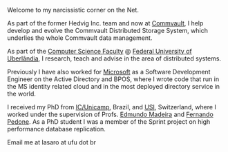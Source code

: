 Welcome to my narcissistic corner on the Net.

As part of the former Hedvig Inc. team and now at [Commvault](https://www.commvault.com/), I help develop and evolve the Commvault Distributed Storage System, which underlies the whole Commvault data management. 

As part of the [Computer Science Faculty](www.facom.ufu.br) @ [Federal University of Uberlândia](www.ufu.br), I research, teach and advise in the area of distributed systems. 

Previously I have also worked for [Microsoft](www.microsoft.com) as a Software Development Engineer on the Active Directory and BPOS, where I wrote code that run in the MS identity related cloud and in the most deployed directory service in the world.

I received my PhD from [IC/Unicamp](www.ic.unicamp.br), Brazil, and [USI](https://www.inf.usi.ch/en), Switzerland, where I worked under the supervision of Profs. [Edmundo Madeira](www.ic.unicamp.br/~edmundo) and [Fernando Pedone](https://www.inf.usi.ch/faculty/pedone/). 
As a PhD student I was a member of the Sprint project on high performance database replication.

Email me at lasaro at ufu dot br
